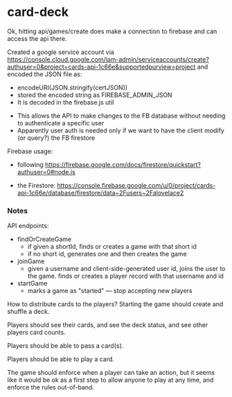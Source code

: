 # card-deck

Ok, hitting api/games/create does make a connection to firebase and can access the api there.

Created a google service account via https://console.cloud.google.com/iam-admin/serviceaccounts/create?authuser=0&project=cards-api-1c66e&supportedpurview=project
and encoded the JSON file as:

- encodeURI(JSON.stringify(certJSON))
- stored the encoded string as FIREBASE_ADMIN_JSON
- It is decoded in the firebase.js util

* This allows the API to make changes to the FB database without needing to authenticate a specific user
* Apparently user auth is needed only if we want to have the client modify (or query?) the FB firestore

Firebase usage:

- following https://firebase.google.com/docs/firestore/quickstart?authuser=0#node.js

* the Firestore: https://console.firebase.google.com/u/0/project/cards-api-1c66e/database/firestore/data~2Fusers~2Falovelace2

### Notes

API endpoints:

- findOrCreateGame
  - if given a shortId, finds or creates a game with that short id
  - if no short id, generates one and then creates the game
- joinGame
  - given a username and client-side-generated user id, joins the user to the game. finds or creates a player record with that username and id
- startGame
  - marks a game as "started" — stop accepting new players

How to distribute cards to the players? Starting the game should create and shuffle a deck.

Players should see their cards, and see the deck status, and see other players card counts.

Players should be able to pass a card(s).

Players should be able to play a card.

The game should enforce when a player can take an action, but it seems like it would be ok as a first step to allow anyone to play at any time, and enforce the rules out-of-band.
